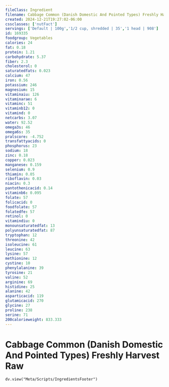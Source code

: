 ```yaml
---
fileClass: Ingredient
filename: Cabbage Common (Danish Domestic And Pointed Types) Freshly Harvest Raw
created: 2024-12-21T19:27:02-06:00
cssclasses: ['nutFact']
servings: ['Default | 100g','1/2 cup, shredded | 35','1 head | 908']
id: 169335
foodgroup: Vegetables
calories: 24
fat: 0.18
protein: 1.21
carbohydrate: 5.37
fiber: 2.3
cholesterol: 0
saturatedfats: 0.023
calcium: 47
iron: 0.56
potassium: 246
magnesium: 15
vitaminaiu: 126
vitaminarae: 6
vitaminc: 51
vitaminb12: 0
vitamind: 0
netcarbs: 3.07
water: 92.52
omega3s: 46
omega6s: 35
pralscore: -4.752
transfattyacids: 0
phosphorus: 23
sodium: 18
zinc: 0.18
copper: 0.023
manganese: 0.159
selenium: 0.9
thiamin: 0.05
riboflavin: 0.03
niacin: 0.3
pantothenicacid: 0.14
vitaminb6: 0.095
folate: 57
folicacid: 0
foodfolate: 57
folatedfe: 57
retinol: 0
vitamindiu: 0
monounsaturatedfat: 13
polyunsaturatedfat: 87
tryptophan: 12
threonine: 42
isoleucine: 61
leucine: 63
lysine: 57
methionine: 12
cystine: 10
phenylalanine: 39
tyrosine: 21
valine: 52
arginine: 69
histidine: 25
alanine: 42
asparticacid: 119
glutamicacid: 270
glycine: 27
proline: 238
serine: 71
200calorieweight: 833.333
---
```


# Cabbage Common (Danish Domestic And Pointed Types) Freshly Harvest Raw

```dataviewjs
dv.view("Meta/Scripts/IngredientsFooter")
```